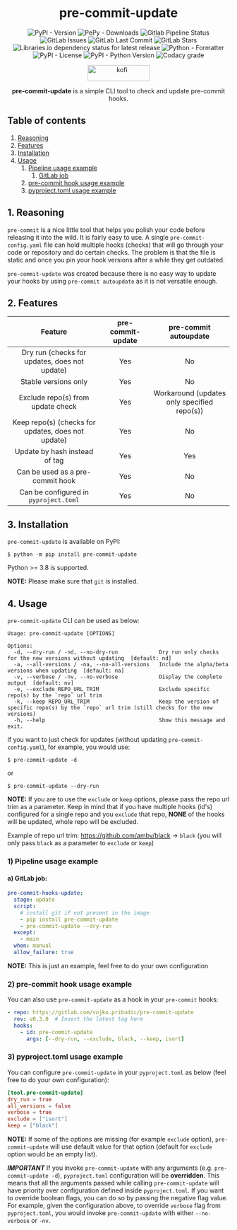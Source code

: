 <div align="center"><h1>pre-commit-update</h1>

![PyPI - Version](https://img.shields.io/pypi/v/pre-commit-update)
![PePy - Downloads](https://pepy.tech/badge/pre-commit-update)
![Gitlab Pipeline Status](https://img.shields.io/gitlab/pipeline-status/vojko.pribudic%2Fpre-commit-update?branch=main&label=pipeline)
![GitLab Issues](https://img.shields.io/gitlab/issues/open/vojko.pribudic%2Fpre-commit-update)
![GitLab Last Commit](https://img.shields.io/gitlab/last-commit/vojko.pribudic%2Fpre-commit-update)
![GitLab Stars](https://img.shields.io/gitlab/stars/vojko.pribudic%2Fpre-commit-update?style=flat&color=%23FFD700)
![Libraries.io dependency status for latest release](https://img.shields.io/librariesio/release/pypi/pre-commit-update)
![Python - Formatter](https://img.shields.io/badge/code%20style-black-black)
![PyPI - License](https://img.shields.io/pypi/l/pre-commit-update?color=%23333333)
![PyPI - Python Version](https://img.shields.io/pypi/pyversions/pre-commit-update)
![Codacy grade](https://img.shields.io/codacy/grade/7a7b10cc0e1e4197b838cdbcdb613bc8?logo=codacy)
</div>
<div align="center">
<a href="https://ko-fi.com/H2H8WN45E" target="_blank"><img alt="kofi" src="https://i.imgur.com/wdSRlJB.png" width="141" height="36"></a>

<strong>pre-commit-update</strong> is a simple CLI tool to check and update pre-commit hooks.
</div>

## Table of contents

1. [ Reasoning ](#1-reasoning)
2. [ Features ](#2-features)
3. [ Installation ](#3-installation)
4. [ Usage ](#4-usage)
    1. [ Pipeline usage example ](#1-pipeline-usage-example)
       1. [ GitLab job ](#a-gitlab-job)
    2. [ pre-commit hook usage example ](#2-pre-commit-hook-usage-example)
    3. [ pyproject.toml usage example ](#3-pyprojecttoml-usage-example)

## 1. Reasoning

`pre-commit` is a nice little tool that helps you polish your code before releasing it into the wild.
It is fairly easy to use. A single `pre-commit-config.yaml` file can hold multiple hooks (checks) that will go through
your code or repository and do certain checks. The problem is that the file is static and once you pin your hook versions
after a while they get outdated.

`pre-commit-update` was created because there is no easy way to update your hooks by using
`pre-commit autoupdate` as it is not versatile enough.


## 2. Features

|                      Feature                       | pre-commit-update |            pre-commit autoupdate            |
|:--------------------------------------------------:|:-----------------:|:-------------------------------------------:|
|   Dry run (checks for updates, does not update)    |        Yes        |                     No                      |
|                Stable versions only                |        Yes        |                     No                      |
|         Exclude repo(s) from update check          |        Yes        | Workaround (updates only specified repo(s)) |
| Keep repo(s) (checks for updates, does not update) |        Yes        |                     No                      |
|           Update by hash instead of tag            |        Yes        |                     Yes                     |
|          Can be used as a pre-commit hook          |        Yes        |                     No                      |
|       Can be configured in `pyproject.toml`        |        Yes        |                     No                      |


## 3. Installation

`pre-commit-update` is available on PyPI:
```console 
$ python -m pip install pre-commit-update
```
Python >= 3.8 is supported.

**NOTE:** Please make sure that `git` is installed.


## 4. Usage

`pre-commit-update` CLI can be used as below:

```console
Usage: pre-commit-update [OPTIONS]

Options:
  -d, --dry-run / -nd, --no-dry-run             Dry run only checks for the new versions without updating  [default: nd]
  -a, --all-versions / -na, --no-all-versions   Include the alpha/beta versions when updating  [default: na]
  -v, --verbose / -nv, --no-verbose             Display the complete output  [default: nv]
  -e, --exclude REPO_URL_TRIM                   Exclude specific repo(s) by the `repo` url trim
  -k, --keep REPO_URL_TRIM                      Keep the version of specific repo(s) by the `repo` url trim (still checks for the new versions)
  -h, --help                                    Show this message and exit.
```

If you want to just check for updates (without updating `pre-commit-config.yaml`), for example, you would use:
```console
$ pre-commit-update -d
```
or
```console
$ pre-commit-update --dry-run
```

**NOTE:** If you are to use the `exclude` or `keep` options, please pass the repo url trim as a parameter.
Keep in mind that if you have multiple hooks (id's) configured for a single repo and you `exclude` that repo,
**NONE** of the hooks will be updated, whole repo will be excluded.

Example of repo url trim: https://github.com/ambv/black -> `black` (you will only pass `black` as a parameter to
`exclude` or `keep`)

### 1) Pipeline usage example
#### a) GitLab job:

```yaml
pre-commit-hooks-update:
  stage: update
  script:
    # install git if not present in the image
    - pip install pre-commit-update
    - pre-commit-update --dry-run
  except:
    - main
  when: manual
  allow_failure: true
```

**NOTE:** This is just an example, feel free to do your own configuration

### 2) pre-commit hook usage example

You can also use `pre-commit-update` as a hook in your `pre-commit` hooks:

```yaml
- repo: https://gitlab.com/vojko.pribudic/pre-commit-update
  rev: v0.3.0  # Insert the latest tag here
  hooks:
    - id: pre-commit-update
      args: [--dry-run, --exclude, black, --keep, isort]
```

### 3) pyproject.toml usage example

You can configure `pre-commit-update` in your `pyproject.toml` as below (feel free to do your own configuration):

```toml
[tool.pre-commit-update]
dry_run = true
all_versions = false
verbose = true
exclude = ["isort"]
keep = ["black"]
```

**NOTE:** If some of the options are missing (for example `exclude` option), `pre-commit-update`
will use default value for that option (default for `exclude` option would be an empty list).

***IMPORTANT*** If you invoke `pre-commit-update` with any arguments (e.g. `pre-commit-update -d`),
`pyproject.toml` configuration will be **overridden**. This means that all the arguments passed while
calling `pre-commit-update` will have priority over configuration defined inside `pyproject.toml`.
If you want to override boolean flags, you can do so by passing the negative flag value.
For example, given the configuration above, to override `verbose` flag from `pyproject.toml`, you
would invoke `pre-commit-update` with either `--no-verbose` or `-nv`.
